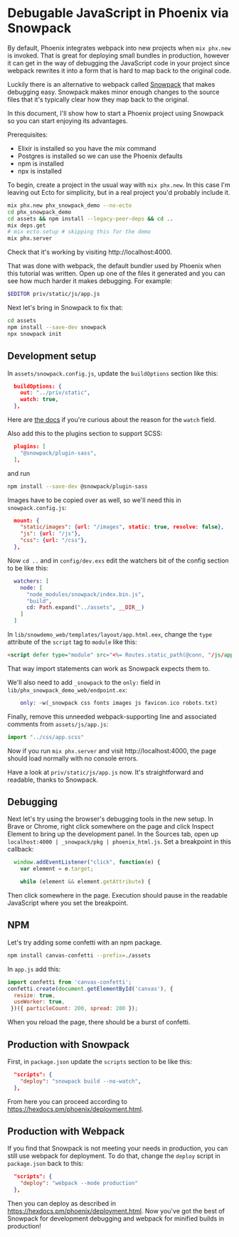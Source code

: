 # Debugable JavaScript in Phoenix via Snowpack

By default, Phoenix integrates webpack into new projects when `mix phx.new` is invoked. That is great for deploying small bundles in production, however it can get in the way of debugging the JavaScript code in your project since webpack rewrites it into a form that is hard to map back to the original code.

Luckily there is an alternative to webpack called [Snowpack](https://www.snowpack.dev/) that makes debugging easy. Snowpack makes minor enough changes to the source files that it's typically clear how they map back to the original.

In this document, I'll show how to start a Phoenix project using Snowpack so you can start enjoying its advantages.

Prerequisites:
* Elixir is installed so you have the mix command
* Postgres is installed so we can use the Phoenix defaults
* npm is installed
* npx is installed

To begin, create a project in the usual way with `mix phx.new`. In this case I'm leaving out Ecto for simplicity, but in a real project you'd probably include it.

```sh
mix phx.new phx_snowpack_demo --no-ecto
cd phx_snowpack_demo
cd assets && npm install --legacy-peer-deps && cd ..
mix deps.get
# mix ecto.setup # skipping this for the demo
mix phx.server
```
Check that it's working by visiting http://localhost:4000.

That was done with webpack, the default bundler used by Phoenix when this tutorial was written. Open up one of the files it generated and you can see how much harder it makes debugging. For example:

```sh
$EDITOR priv/static/js/app.js
```

Next let's bring in Snowpack to fix that:
```sh
cd assets
npm install --save-dev snowpack
npx snowpack init
```

## Development setup

In `assets/snowpack.config.js`, update the `buildOptions` section like this:
```json
  buildOptions: {
    out: "../priv/static",
    watch: true,
  },
```
Here are [the docs](https://www.snowpack.dev/reference/configuration#buildoptions.watch) if you're curious about the reason for the `watch` field.

Also add this to the plugins section to support SCSS:
```json
  plugins: [
    "@snowpack/plugin-sass",
  ],
```
and run
```sh
npm install --save-dev @snowpack/plugin-sass
```

Images have to be copied over as well, so we'll need this in `snowpack.config.js`:
```json
  mount: {
    "static/images": {url: "/images", static: true, resolve: false},
    "js": {url: "/js"},
    "css": {url: "/css"},
  },
```

Now `cd ..` and in `config/dev.exs` edit the watchers bit of the config section to be like this:
```elixir
  watchers: [
    node: [
      "node_modules/snowpack/index.bin.js",
      "build",
      cd: Path.expand("../assets", __DIR__)
    ]
  ]
```

In `lib/snowdemo_web/templates/layout/app.html.eex`, change the `type` attribute of the `script` tag to `module` like this:
```html
<script defer type="module" src="<%= Routes.static_path(@conn, "/js/app.js") %>"></script>
```
That way import statements can work as Snowpack expects them to.

We'll also need to add `_snowpack` to the `only:` field in `lib/phx_snowpack_demo_web/endpoint.ex`:
```elixir
    only: ~w(_snowpack css fonts images js favicon.ico robots.txt)
```

Finally, remove this unneeded webpack-supporting line and associated comments from `assets/js/app.js`:
```javascript
import "../css/app.scss"
```

Now if you run `mix phx.server` and visit http://localhost:4000, the page should load normally with no console errors.

Have a look at `priv/static/js/app.js` now. It's straightforward and readable, thanks to Snowpack.

## Debugging

Next let's try using the browser's debugging tools in the new setup.
In Brave or Chrome, right click somewhere on the page and click Inspect Element to bring up the development panel.
In the Sources tab, open up `localhost:4000 | _snowpack/pkg | phoenix_html.js`. Set a breakpoint in this callback:
```javascript
  window.addEventListener("click", function(e) {
    var element = e.target;

    while (element && element.getAttribute) {
```
Then click somewhere in the page. Execution should pause in the readable JavaScript where you set the breakpoint.

## NPM

Let's try adding some confetti with an npm package.
```sh
npm install canvas-confetti --prefix=./assets
```
In `app.js` add this:
```javascript
import confetti from 'canvas-confetti';
confetti.create(document.getElementById('canvas'), {
  resize: true,
  useWorker: true,
 })({ particleCount: 200, spread: 200 });
```
When you reload the page, there should be a burst of confetti.

## Production with Snowpack

First, in `package.json` update the `scripts` section to be like this:
```json
  "scripts": {
    "deploy": "snowpack build --no-watch",
  },
```

From here you can proceed according to https://hexdocs.pm/phoenix/deployment.html.

## Production with Webpack

If you find that Snowpack is not meeting your needs in production, you can still use webpack for deployment. To do that, change the `deploy` script in `package.json` back to this:

```json
  "scripts": {
    "deploy": "webpack --mode production"
  },
```

Then you can deploy as described in https://hexdocs.pm/phoenix/deployment.html. Now you've got the best of Snowpack for development debugging and webpack for minified builds in production!

